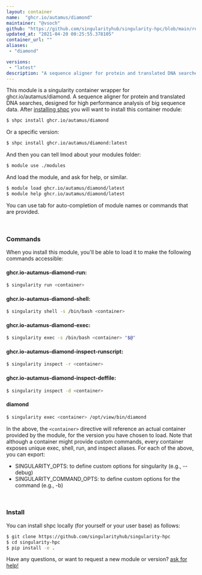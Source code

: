 ```yaml
---
layout: container
name:  "ghcr.io/autamus/diamond"
maintainer: "@vsoch"
github: "https://github.com/singularityhub/singularity-hpc/blob/main/registry/ghcr.io/autamus/diamond/container.yaml"
updated_at: "2021-04-20 00:25:55.378105"
container_url: ""
aliases:
 - "diamond"

versions:
 - "latest"
description: "A sequence aligner for protein and translated DNA searches, designed for high performance analysis of big sequence data."
---
```


This module is a singularity container wrapper for ghcr.io/autamus/diamond.
A sequence aligner for protein and translated DNA searches, designed for high performance analysis of big sequence data.
After [installing shpc](#install) you will want to install this container module:

```bash
$ shpc install ghcr.io/autamus/diamond
```

Or a specific version:

```bash
$ shpc install ghcr.io/autamus/diamond:latest
```

And then you can tell lmod about your modules folder:

```bash
$ module use ./modules
```

And load the module, and ask for help, or similar.

```bash
$ module load ghcr.io/autamus/diamond/latest
$ module help ghcr.io/autamus/diamond/latest
```

You can use tab for auto-completion of module names or commands that are provided.

<br>

### Commands

When you install this module, you'll be able to load it to make the following commands accessible:

#### ghcr.io-autamus-diamond-run:

```bash
$ singularity run <container>
```

#### ghcr.io-autamus-diamond-shell:

```bash
$ singularity shell -s /bin/bash <container>
```

#### ghcr.io-autamus-diamond-exec:

```bash
$ singularity exec -s /bin/bash <container> "$@"
```

#### ghcr.io-autamus-diamond-inspect-runscript:

```bash
$ singularity inspect -r <container>
```

#### ghcr.io-autamus-diamond-inspect-deffile:

```bash
$ singularity inspect -d <container>
```


#### diamond
       
```bash
$ singularity exec <container> /opt/view/bin/diamond
```



In the above, the `<container>` directive will reference an actual container provided
by the module, for the version you have chosen to load. Note that although a container
might provide custom commands, every container exposes unique exec, shell, run, and
inspect aliases. For each of the above, you can export:

 - SINGULARITY_OPTS: to define custom options for singularity (e.g., --debug)
 - SINGULARITY_COMMAND_OPTS: to define custom options for the command (e.g., -b)

<br>
  
### Install

You can install shpc locally (for yourself or your user base) as follows:

```bash
$ git clone https://github.com/singularityhub/singularity-hpc
$ cd singularity-hpc
$ pip install -e .
```

Have any questions, or want to request a new module or version? [ask for help!](https://github.com/singularityhub/singularity-hpc/issues)